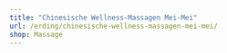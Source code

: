 ```yaml
---
title: "Chinesische Wellness-Massagen Mei-Mei"
url: /erding/chinesische-wellness-massagen-mei-mei/
shop: Massage
---
```

